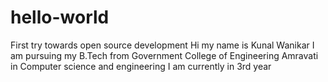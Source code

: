 # hello-world
First try towards open source development
Hi my name is Kunal Wanikar
I am pursuing my B.Tech from Government College of Engineering Amravati in Computer science and engineering 
I am currently in 3rd year 
